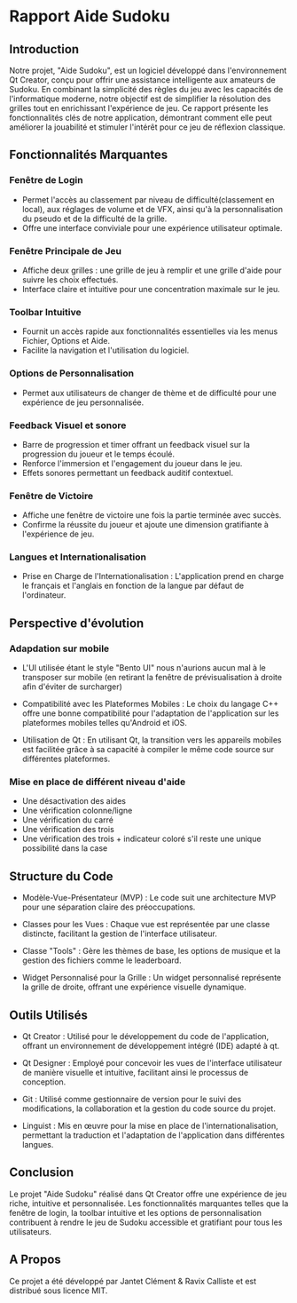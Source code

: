 # Rapport Aide Sudoku

## Introduction

Notre projet, "Aide Sudoku", est un logiciel développé dans l'environnement Qt Creator, conçu pour offrir une assistance intelligente aux amateurs de Sudoku. En combinant la simplicité des règles du jeu avec les capacités de l'informatique moderne, notre objectif est de simplifier la résolution des grilles tout en enrichissant l'expérience de jeu. Ce rapport présente les fonctionnalités clés de notre application, démontrant comment elle peut améliorer la jouabilité et stimuler l'intérêt pour ce jeu de réflexion classique.

## Fonctionnalités Marquantes

### Fenêtre de Login

- Permet l'accès au classement par niveau de difficulté(classement en local), aux réglages de volume et de VFX, ainsi qu'à la personnalisation du pseudo et de la difficulté de la grille.
- Offre une interface conviviale pour une expérience utilisateur optimale.

### Fenêtre Principale de Jeu

- Affiche deux grilles : une grille de jeu à remplir et une grille d'aide pour suivre les choix effectués.
- Interface claire et intuitive pour une concentration maximale sur le jeu.

### Toolbar Intuitive

- Fournit un accès rapide aux fonctionnalités essentielles via les menus Fichier, Options et Aide.
- Facilite la navigation et l'utilisation du logiciel.

### Options de Personnalisation

- Permet aux utilisateurs de changer de thème et de difficulté pour une expérience de jeu personnalisée.

### Feedback Visuel et sonore

- Barre de progression et timer offrant un feedback visuel sur la progression du joueur et le temps écoulé.
- Renforce l'immersion et l'engagement du joueur dans le jeu.
- Effets sonores permettant un feedback auditif contextuel.

### Fenêtre de Victoire

- Affiche une fenêtre de victoire une fois la partie terminée avec succès.
- Confirme la réussite du joueur et ajoute une dimension gratifiante à l'expérience de jeu.

### Langues et Internationalisation

- Prise en Charge de l'Internationalisation : L'application prend en charge le français et l'anglais en fonction de la langue par défaut de l'ordinateur.

## Perspective d'évolution

### Adapdation sur mobile

- L'UI utilisée étant le style "Bento UI" nous n'aurions aucun mal à le transposer sur mobile (en retirant la fenêtre de prévisualisation à droite afin d'éviter de surcharger)

- Compatibilité avec les Plateformes Mobiles : Le choix du langage C++ offre une bonne compatibilité pour l'adaptation de l'application sur les plateformes mobiles telles qu'Android et iOS.

- Utilisation de Qt : En utilisant Qt, la transition vers les appareils mobiles est facilitée grâce à sa capacité à compiler le même code source sur différentes plateformes.

### Mise en place de différent niveau d'aide

- Une désactivation des aides
- Une vérification colonne/ligne
- Une vérification du carré
- Une vérification des trois
- Une vérification des trois + indicateur coloré s'il reste une unique possibilité dans la case

## Structure du Code

- Modèle-Vue-Présentateur (MVP) : Le code suit une architecture MVP pour une séparation claire des préoccupations.

- Classes pour les Vues : Chaque vue est représentée par une classe distincte, facilitant la gestion de l'interface utilisateur.

- Classe "Tools" : Gère les thèmes de base, les options de musique et la gestion des fichiers comme le leaderboard.

- Widget Personnalisé pour la Grille : Un widget personnalisé représente la grille de droite, offrant une expérience visuelle dynamique.

## Outils Utilisés

- Qt Creator : Utilisé pour le développement du code de l'application, offrant un environnement de développement intégré (IDE) adapté à qt.

- Qt Designer : Employé pour concevoir les vues de l'interface utilisateur de manière visuelle et intuitive, facilitant ainsi le processus de conception.

- Git : Utilisé comme gestionnaire de version pour le suivi des modifications, la collaboration et la gestion du code source du projet.

- Linguist : Mis en œuvre pour la mise en place de l'internationalisation, permettant la traduction et l'adaptation de l'application dans différentes langues.

## Conclusion

Le projet "Aide Sudoku" réalisé dans Qt Creator offre une expérience de jeu riche, intuitive et personnalisée. Les fonctionnalités marquantes telles que la fenêtre de login, la toolbar intuitive et les options de personnalisation contribuent à rendre le jeu de Sudoku accessible et gratifiant pour tous les utilisateurs.

## A Propos

Ce projet a été développé par Jantet Clément & Ravix Calliste et est distribué sous licence MIT.
